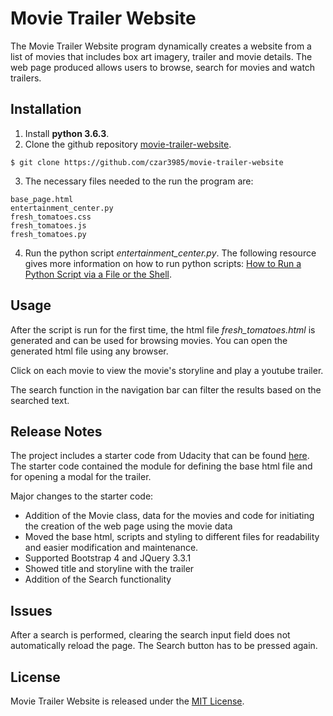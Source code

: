 # Movie Trailer Website

The Movie Trailer Website program dynamically creates a website from a list of movies that includes box art imagery, trailer and movie details. The web page produced allows users to browse, search for movies and watch trailers.

## Installation

1. Install **python 3.6.3**.
2. Clone the github repository [movie-trailer-website](https://github.com/czar3985/movie-trailer-website).
```
$ git clone https://github.com/czar3985/movie-trailer-website
```
3. The necessary files needed to the run the program are:
```
base_page.html
entertainment_center.py
fresh_tomatoes.css
fresh_tomatoes.js
fresh_tomatoes.py
```
4. Run the python script _entertainment_center.py_. The following resource gives more information on how to run python scripts: [How to Run a Python Script via a File or the Shell](https://www.pythoncentral.io/execute-python-script-file-shell/).

## Usage

After the script is run for the first time, the html file _fresh_tomatoes.html_ is generated and can be used for browsing movies. You can open the generated html file using any browser.

Click on each movie to view the movie's storyline and play a youtube trailer.

The search function in the navigation bar can filter the results based on the searched text.

## Release Notes

The project includes a starter code from Udacity that can be found [here](https://github.com/udacity/ud036_StarterCode). The starter code contained the module for defining the base html file and for opening a modal for the trailer.

Major changes to the starter code:
- Addition of the Movie class, data for the movies and code for initiating the creation of the web page using the movie data
- Moved the base html, scripts and styling to different files for readability and easier modification and maintenance.
- Supported Bootstrap 4 and JQuery 3.3.1
- Showed title and storyline with the trailer
- Addition of the Search functionality

## Issues

After a search is performed, clearing the search input field does not automatically reload the page. The Search button has to be pressed again.

## License

Movie Trailer Website is released under the [MIT License](https://opensource.org/licenses/MIT).